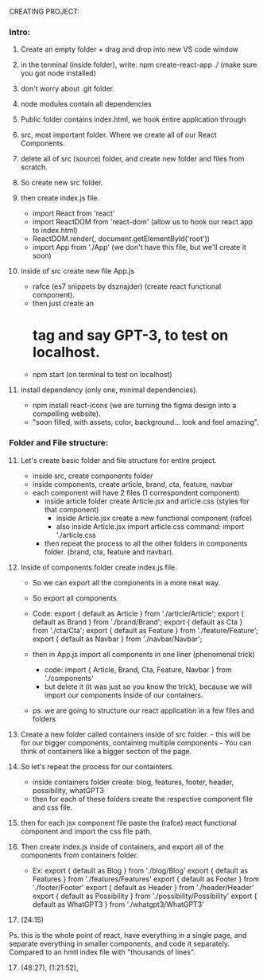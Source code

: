 CREATING PROJECT:

### Intro:

1. Create an empty folder + drag and drop into new VS code window
2. in the terminal (inside folder), write: npm create-react-app ./
    (make sure you got node installed)
3. don't worry about .git folder.
4. node modules contain all dependencies
5. Public folder contains index.html, we hook entire application through
6. src, most important folder. Where we create all of our React Components.

7. delete all of src (source) folder, and create new folder and files from scratch.
8. So create new src folder.
9. then create index.js file.
    - import React from 'react'
    - import ReactDOM from 'react-dom' (allow us to hook our react app to index.html)
    - ReactDOM.render(<App />, document.getElementById('root'))
    - import App from './App' (we don't have this file, but we'll create it soon)

9. inside of src create new file App.js
    - rafce (es7 snippets by dsznajder) (create react functional component).
    - then just create an <h1> tag and say GPT-3, to test on localhost.
    - npm start (on terminal to test on localhost)

10. install dependency (only one, minimal dependencies).
    - npm install react-icons
    (we are turning the figma design into a compelling website).
    - "soon filled, with assets, color, background... look and feel amazing".

### Folder and File structure:

11. Let's create basic folder and file structure for entire project.
    - inside src, create components folder
    - inside components, create article, brand, cta, feature, navbar
    - each component will have 2 files (1 correspondent component)
        - inside article folder create Article.jsx and article.css (styles for that component)
            - inside Article.jsx create a new functional component (rafce)
            - also inside Article.jsx import article.css
                command: import './article.css
        - then repeat the process to all the other folders in components folder. (brand, cta, feature and navbar).
        
12. Inside of components folder create index.js file.
    - So we can export all the components in a more neat way. 
    - So export all components.
    - Code:
export { default as Article } from './article/Article';
export { default as Brand } from './brand/Brand';
export { default as Cta } from './cta/Cta';
export { default as Feature } from './feature/Feature';
export { default as Navbar } from './navbar/Navbar';

    - then in App.js import all components in one liner (phenomenal trick)
        - code: import { Article, Brand, Cta, Feature, Navbar } from './components'
        - but delete it (it was just so you know the trick), because we will import our components inside of our containers. 
    - ps. we are going to structure our react application in a few files and folders

13. Create a new folder called containers inside of src folder.
        - this will be for our bigger components, containing multiple components
        - You can think of containers like a bigger section of the page.

14. So let's repeat the process for our containters.
    - inside containers folder create: blog, features, footer, header, possibility, whatGPT3
    - then for each of these folders create the respective component file and css file.

15. then for each jsx component file paste the (rafce) react functional component and import the css file path.

16. Then create index.js inside of containers, and export all of the components from containers folder. 
    - Ex:
export { default as Blog } from './blog/Blog'
export { default as Features } from './features/Features'
export { default as Footer } from './footer/Footer'
export { default as Header } from './header/Header'
export { default as Possibility } from './possibility/Possibility'
export { default as WhatGPT3 } from './whatgpt3/WhatGPT3'

17. (24:15)

Ps. this is the whole point of react, have everything in a single page, and separate everything in smaller components, and code it separately. Compared to an hmtl index file with "thousands of lines".

17. (48:27), (1:21:52),